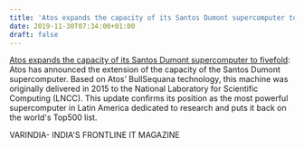 ```yaml
---
title: 'Atos expands the capacity of its Santos Dumont supercomputer to fivefold'
date: 2019-11-30T07:34:00+01:00
draft: false
---
```


[Atos expands the capacity of its Santos Dumont supercomputer to fivefold](https://varindia.com/news/atos-expands-the-capacity-of-its-santos-dumont-supercomputer-to-fivefold#.XeINZcdLuvI.blogger): Atos has announced the extension of the capacity of the Santos Dumont supercomputer. Based on Atos’ BullSequana technology, this machine was originally delivered in 2015 to the National Laboratory for Scientific Computing (LNCC). This update confirms its position as the most powerful supercomputer in Latin America dedicated to research and puts it back on the world's Top500 list.  
  
VARINDIA- INDIA'S FRONTLINE IT MAGAZINE